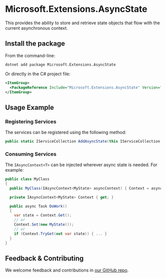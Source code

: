 # Microsoft.Extensions.AsyncState

This provides the ability to store and retrieve state objects that flow with the current asynchronous context.

## Install the package

From the command-line:

```console
dotnet add package Microsoft.Extensions.AsyncState
```

Or directly in the C# project file:

```xml
<ItemGroup>
  <PackageReference Include="Microsoft.Extensions.AsyncState" Version="[CURRENTVERSION]" />
</ItemGroup>
```

## Usage Example

### Registering Services

The services can be registered using the following method:

```csharp
public static IServiceCollection AddAsyncState(this IServiceCollection services)
```

### Consuming Services

The `IAsyncContext<T>` can be injected wherever async state is needed. For example:

```csharp
public class MyClass
{
  public MyClass(IAsyncContext<MyState> asyncContext) { Context = asyncContext }

  private IAsyncContext<MyState> Context { get; }

  public async Task DoWork()
  {
    var state = Context.Get();
    // or
    Context.Set(new MyState());
    // or
    if (Context.TryGet(out var state)) { ... }
  }
}
```

## Feedback & Contributing

We welcome feedback and contributions in [our GitHub repo](https://github.com/dotnet/extensions).
